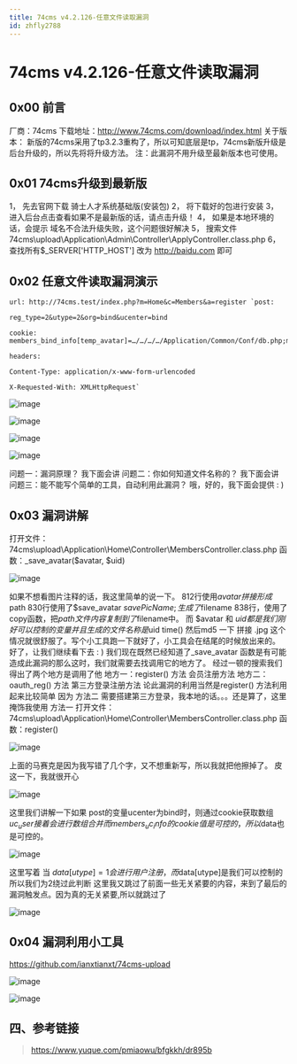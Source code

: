 ```yaml
---
title: 74cms v4.2.126-任意文件读取漏洞
id: zhfly2788
---
```


# 74cms v4.2.126-任意文件读取漏洞

## 0x00 前言

厂商：74cms
下载地址：http://www.74cms.com/download/index.html
关于版本：
新版的74cms采用了tp3.2.3重构了，所以可知底层是tp，74cms新版升级是后台升级的，所以先将将升级方法。
注：此漏洞不用升级至最新版本也可使用。

## 0x01 74cms升级到最新版

1， 先去官网下载 骑士人才系统基础版(安装包)
2， 将下载好的包进行安装
3， 进入后台点击查看如果不是最新版的话，请点击升级！
4， 如果是本地环境的话，会提示 域名不合法升级失败，这个问题很好解决
5， 搜索文件74cms\upload\Application\Admin\Controller\ApplyController.class.php
6， 查找所有$_SERVER['HTTP_HOST'] 改为 http://baidu.com 即可

## 0x02 任意文件读取漏洞演示

```
url: http://74cms.test/index.php?m=Home&c=Members&a=register `post:

reg_type=2&utype=2&org=bind&ucenter=bind

cookie: members_bind_info[temp_avatar]=…/…/…/…/Application/Common/Conf/db.php;members_bind_info[type]=qq;members_uc_info[password]=123456;members_uc_info[uid]=1;members_uc_info[username]=tttttt;

headers:

Content-Type: application/x-www-form-urlencoded

X-Requested-With: XMLHttpRequest` 
```

![image](../img/6310874b16efcc72a7a7a1b3214ca540.png)

![image](../img/3368a5f4ea97680fb25d7f625db05edf.png)

![image](../img/89aaa39beb2dc2af59d0a605d4ef5c05.png)

![image](../img/e37fc65eca0052f8a7356cceaf724403.png)

问题一：漏洞原理？
我下面会讲
问题二：你如何知道文件名称的？
我下面会讲
问题三：能不能写个简单的工具，自动利用此漏洞？
哦，好的，我下面会提供 : )

## 0x03 漏洞讲解

打开文件：74cms\upload\Application\Home\Controller\MembersController.class.php
函数：_save_avatar($avatar, $uid)

![image](../img/1d98aa04bd400fd484b0453474129550.png)

如果不想看图片注释的话，我这里简单的说一下。
812行使用$avatar拼接形成$path
830行使用了$save_avatar $savePicName; 生成了$filename
838行，使用了copy函数，把$path文件内容复制到了$filename中。
而 $avatar 和 $uid 都是我们刚好可以控制的变量
并且生成的文件名称是$uid time() 然后md5 一下 拼接 .jpg
这个情况就很舒服了。写个小工具跑一下就好了，小工具会在结尾的时候放出来的。
好了，让我们继续看下去 : )
我们现在既然已经知道了_save_avatar 函数是有可能造成此漏洞的那么这时，我们就需要去找调用它的地方了。
经过一顿的搜索我们得出了两个地方是调用了他
地方一：register() 方法 会员注册方法
地方二：oauth_reg() 方法 第三方登录注册方法
论此漏洞的利用当然是register() 方法利用起来比较简单 因为 方法二 需要搭建第三方登录，我本地的话。。。还是算了，这里掩饰我使用 方法一
打开文件：74cms\upload\Application\Home\Controller\MembersController.class.php
函数：register()

![image](../img/e6806eb0d51c5ac86648a33d52a70973.png)

上面的马赛克是因为我写错了几个字，又不想重新写，所以我就把他擦掉了。
皮这一下，我就很开心

![image](../img/33e9f93706d462a29002dbe32090ec06.png)

这里我们讲解一下如果 post的变量ucenter为bind时，则通过cookie获取数组$uc_user
接着会进行数组合并而members_uc_info的cookie值是可控的，所以$data也是可控的。

![image](../img/1a8b205af05578afeb03f2838effca00.png)

这里写着 当 $data[utype] = 1 会进行用户注册，而$data[utype]是我们可以控制的所以我们为2绕过此判断
这里我又跳过了前面一些无关紧要的内容，来到了最后的漏洞触发点。因为真的无关紧要,所以就跳过了

![image](../img/b94f8659baca61a4589ccf63f785d1b0.png)

## 0x04 漏洞利用小工具

https://github.com/ianxtianxt/74cms-upload

![image](../img/fba83a6375033917389fda5117690b9f.png)

![image](../img/424abf7abc32e98a282a6efcaffe2a5e.png)

## 四、参考链接

> https://www.yuque.com/pmiaowu/bfgkkh/dr895b